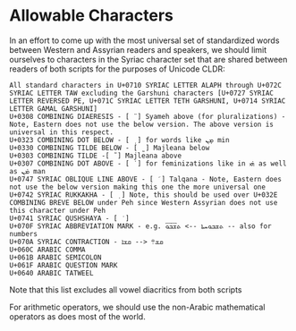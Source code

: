 # Allowable Characters

In an effort to come up with the most universal set of standardized words between Western and Assyrian readers and speakers, we should limit ourselves to characters in the Syriac character set that are shared between readers of both scripts for the purposes of Unicode CLDR:

    All standard characters in U+0710 SYRIAC LETTER ALAPH through U+072C SYRIAC LETTER TAW excluding the Garshuni characters [U+0727 SYRIAC LETTER REVERSED PE, U+071C SYRIAC LETTER TETH GARSHUNI, U+0714 SYRIAC LETTER GAMAL GARSHUNI]
    U+0308 COMBINING DIAERESIS - [ ̈ ] Syameh above (for pluralizations) - Note, Eastern does not use the below version. The above version is universal in this respect.
    U+0323 COMBINING DOT BELOW - [ ̣ ] for words like ܡ̣ܢ min
    U+0330 COMBINING TILDE BELOW - [ ̰ ] Majleana below
    U+0303 COMBINING TILDE -[ ̃ ] Majleana above
    U+0307 COMBINING DOT ABOVE - [ ̇ ] for feminizations like in ܗ̇ܝ as well as ܡ̇ܢ man
    U+0747 SYRIAC OBLIQUE LINE ABOVE - [ ݇ ] Talqana - Note, Eastern does not use the below version making this one the more universal one
    U+0742 SYRIAC RUKKAKHA - [ ݂ ] Note, this should be used over U+032E COMBINING BREVE BELOW under Peh since Western Assyrian does not use this character under Peh
    U+0741 SYRIAC QUSHSHAYA - [ ݁ ]
    U+070F SYRIAC ABBREVIATION MARK - e.g. ܬܫܒܘܚܬܐ --> ܬ܏ܫܒܘ -- also for numbers
    U+070A SYRIAC CONTRACTION - ܩܫ܊ <-- ܩܫܐ
    U+060C ARABIC COMMA
    U+061B ARABIC SEMICOLON
    U+061F ARABIC QUESTION MARK
    U+0640 ARABIC TATWEEL

Note that this list excludes all vowel diacritics from both scripts

For arithmetic operators, we should use the non-Arabic mathematical operators as does most of the world.
